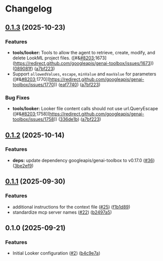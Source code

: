 # Changelog

## [0.1.3](https://github.com/gemini-cli-extensions/looker/compare/0.1.2...0.1.3) (2025-10-23)


### Features

* **tools/looker:** Tools to allow the agent to retrieve, create, modify, and delete LookML project files. ([#&[#8203](https://github.com/gemini-cli-extensions/looker/issues/8203);1673](https://redirect.github.com/googleapis/genai-toolbox/issues/1673)) ([089081f](https://redirect.github.com/googleapis/genai-toolbox/commit/089081feb0e32f9eb65d00df5987392d413a4081)) ([a7bf223](https://github.com/gemini-cli-extensions/looker/commit/a7bf223b5b91ae2833b75239ba0cc0a3d0b91ba4))
* Support `allowedValues`, `escape`, `minValue` and `maxValue` for parameters ([#&[#8203](https://github.com/gemini-cli-extensions/looker/issues/8203);1770](https://redirect.github.com/googleapis/genai-toolbox/issues/1770)) ([eaf7740](https://redirect.github.com/googleapis/genai-toolbox/commit/eaf77406fd386c12315d67eb685dc69e0415c516)) ([a7bf223](https://github.com/gemini-cli-extensions/looker/commit/a7bf223b5b91ae2833b75239ba0cc0a3d0b91ba4))


### Bug Fixes

* **tools/looker:** Looker file content calls should not use url.QueryEscape ([#&[#8203](https://github.com/gemini-cli-extensions/looker/issues/8203);1758](https://redirect.github.com/googleapis/genai-toolbox/issues/1758)) ([336de1b](https://redirect.github.com/googleapis/genai-toolbox/commit/336de1bd04b869d322c0fd1f4667eb652159d791)) ([a7bf223](https://github.com/gemini-cli-extensions/looker/commit/a7bf223b5b91ae2833b75239ba0cc0a3d0b91ba4))

## [0.1.2](https://github.com/gemini-cli-extensions/looker/compare/0.1.1...0.1.2) (2025-10-14)


### Features

* **deps:** update dependency googleapis/genai-toolbox to v0.17.0 ([#36](https://github.com/gemini-cli-extensions/looker/issues/36)) ([3be2ef9](https://github.com/gemini-cli-extensions/looker/commit/3be2ef924ec17451335eb0504a1587234e9bd5fe))

## [0.1.1](https://github.com/gemini-cli-extensions/looker/compare/0.1.0...0.1.1) (2025-09-30)


### Features

* additional instructions for the context file ([#25](https://github.com/gemini-cli-extensions/looker/issues/25)) ([f1b1d89](https://github.com/gemini-cli-extensions/looker/commit/f1b1d8953d586121cf5b0acacaf899b494a8ce5f))
* standardize mcp server names ([#22](https://github.com/gemini-cli-extensions/looker/issues/22)) ([b2497a5](https://github.com/gemini-cli-extensions/looker/commit/b2497a55ebf5456d1b7eb2be138e09c8a5dce55f))

## 0.1.0 (2025-09-21)


### Features

* Initial Looker configuration ([#2](https://github.com/gemini-cli-extensions/looker/issues/2)) ([b4c9e7a](https://github.com/gemini-cli-extensions/looker/commit/b4c9e7afc5cd952c0bb4ede69da99db167b55a8d))
